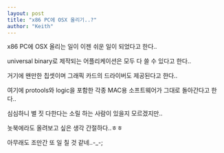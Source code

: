 ```yaml
---
layout: post
title: "x86 PC에 OSX 올리기..?"
author: "Keith"
---
```


x86 PC에 OSX 올리는 일이 이젠 쉬운 일이 되었다고 한다..

universal binary로 제작되는 어플리케이션은 모두 다 쓸 수 있다고 한다..

거기에 왠만한 칩셋이며 그래픽 카드의 드라이버도 제공된다고 한다..

여기에 protools와 logic을 포함한 각종 MAC용 소프트웨어가 그대로 돌아간다고 한다..

심심하니 별 짓 다한다는 소릴 하는 사람이 있을지 모르겠지만..

놋북에라도 올려보고 싶은 생각 간절하다..ㅎㅎ

아무래도 조만간 또 일 칠 것 같네..-_-;


